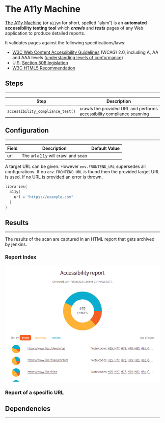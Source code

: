 # The A11y Machine

[The A11y Machine](https://github.com/liip/TheA11yMachine) (or `a11ym` for short, spelled “alym”) is an **automated accessibility testing tool**
which ***crawls*** and ***tests*** pages of any Web application to produce detailed reports. 

It validates pages against the following specifications/laws:

* [W3C Web Content Accessibility Guidelines](http://www.w3.org/TR/WCAG20/) (WCAG) 2.0, including A, AA and AAA levels ([understanding levels of conformance](http://www.w3.org/TR/UNDERSTANDING-WCAG20/conformance.html#uc-levels-head))
* U.S. [Section 508 legislation](http://www.section508.gov/)
* [W3C HTML5 Recommendation](https://www.w3.org/TR/html)

## Steps
---

| Step | Description |
| ----------- | ----------- |
| ``accessibility_compliance_test()`` | crawls the provided URL and performs accessibility compliance scanning |

## Configuration
---

| Field | Description | Default Value |
| ----------- | ----------- | ----------- |
| url | The url a11y will crawl and scan | |

A target URL can be given. However `env.FRONTEND_URL` supersedes all configurations. If no `env.FRONTEND_URL` is found then the provided target URL is used. If no URL is provided an error is thrown.

```groovy
libraries{
  a11y{
    url = "https://example.com"
  }
}
```

## Results
---

The results of the scan are captured in an HTML report that gets archived by jenkins.

### Report Index

![HTML Report Landing Page](resources/index.png)



### Report of a specific URL


## Dependencies
---